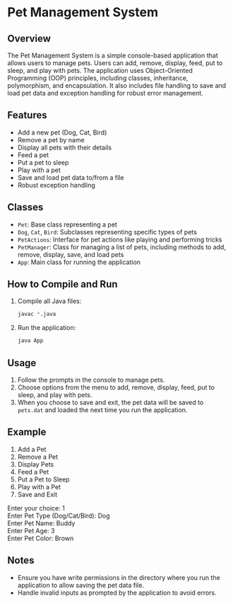 # Pet Management System

## Overview

The Pet Management System is a simple console-based application that allows users to manage pets. Users can add, remove, display, feed, put to sleep, and play with pets. The application uses Object-Oriented Programming (OOP) principles, including classes, inheritance, polymorphism, and encapsulation. It also includes file handling to save and load pet data and exception handling for robust error management.

## Features

- Add a new pet (Dog, Cat, Bird)
- Remove a pet by name
- Display all pets with their details
- Feed a pet
- Put a pet to sleep
- Play with a pet
- Save and load pet data to/from a file
- Robust exception handling

## Classes

- `Pet`: Base class representing a pet
- `Dog`, `Cat`, `Bird`: Subclasses representing specific types of pets
- `PetActions`: Interface for pet actions like playing and performing tricks
- `PetManager`: Class for managing a list of pets, including methods to add, remove, display, save, and load pets
- `App`: Main class for running the application

## How to Compile and Run

1. Compile all Java files:
   ```bash
   javac *.java
2. Run the application:
   ```bash
   java App

## Usage
   
1. Follow the prompts in the console to manage pets.
2. Choose options from the menu to add, remove, display, feed, put to sleep, and play with pets.
3. When you choose to save and exit, the pet data will be saved to `pets.dat` and loaded the next time you run the application.

## Example

1. Add a Pet
2. Remove a Pet
3. Display Pets
4. Feed a Pet
5. Put a Pet to Sleep
6. Play with a Pet
7. Save and Exit

Enter your choice: 1  
Enter Pet Type (Dog/Cat/Bird): Dog  
Enter Pet Name: Buddy  
Enter Pet Age: 3  
Enter Pet Color: Brown  

## Notes

- Ensure you have write permissions in the directory where you run the application to allow saving the pet data file.
- Handle invalid inputs as prompted by the application to avoid errors.
